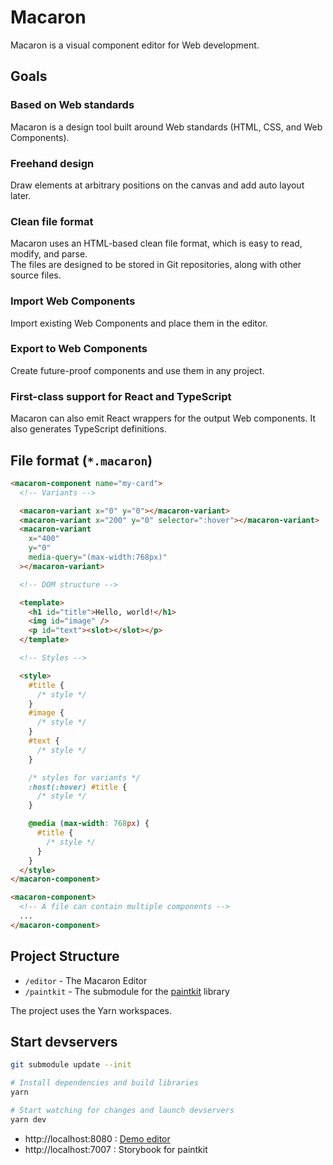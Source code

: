 # Macaron

Macaron is a visual component editor for Web development.

## Goals

### Based on Web standards

Macaron is a design tool built around Web standards (HTML, CSS, and Web Components).

### Freehand design

Draw elements at arbitrary positions on the canvas and add auto layout later.

### Clean file format

Macaron uses an HTML-based clean file format, which is easy to read, modify, and parse.  
The files are designed to be stored in Git repositories, along with other source files.

### Import Web Components

Import existing Web Components and place them in the editor.

### Export to Web Components

Create future-proof components and use them in any project.

### First-class support for React and TypeScript

Macaron can also emit React wrappers for the output Web components. It also generates TypeScript definitions.

## File format (`*.macaron`)

```html
<macaron-component name="my-card">
  <!-- Variants -->

  <macaron-variant x="0" y="0"></macaron-variant>
  <macaron-variant x="200" y="0" selector=":hover"></macaron-variant>
  <macaron-variant
    x="400"
    y="0"
    media-query="(max-width:768px)"
  ></macaron-variant>

  <!-- DOM structure -->

  <template>
    <h1 id="title">Hello, world!</h1>
    <img id="image" />
    <p id="text"><slot></slot></p>
  </template>

  <!-- Styles -->

  <style>
    #title {
      /* style */
    }
    #image {
      /* style */
    }
    #text {
      /* style */
    }

    /* styles for variants */
    :host(:hover) #title {
      /* style */
    }

    @media (max-width: 768px) {
      #title {
        /* style */
      }
    }
  </style>
</macaron-component>

<macaron-component>
  <!-- A file can contain multiple components -->
  ...
</macaron-component>
```

## Project Structure

- `/editor` - The Macaron Editor
- `/paintkit` - The submodule for the [paintkit](https://github.com/seanchas116/paintkit) library

The project uses the Yarn workspaces.

## Start devservers

```bash
git submodule update --init

# Install dependencies and build libraries
yarn

# Start watching for changes and launch devservers
yarn dev
```

- http://localhost:8080 : [Demo editor](/packages/editor/src/index.tsx)
- http://localhost:7007 : Storybook for paintkit
